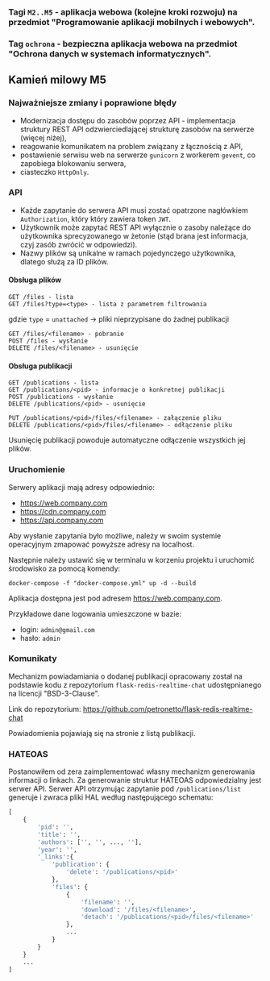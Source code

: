 ### Tagi `M2..M5` - aplikacja webowa (kolejne kroki rozwoju) na przedmiot "Programowanie aplikacji mobilnych i webowych".
### Tag `ochrona` - bezpieczna aplikacja webowa na przedmiot "Ochrona danych w systemach informatycznych".

## Kamień milowy M5

### Najważniejsze zmiany i poprawione błędy

* Modernizacja dostępu do zasobów poprzez API - implementacja struktury
  REST API odzwierciedlającej strukturę zasobów na serwerze (więcej niżej),
* reagowanie komunikatem na problem związany z łącznością z API,
* postawienie serwisu web na serwerze `gunicorn` z workerem `gevent`,
  co zapobiega blokowaniu serwera,
* ciasteczko `HttpOnly`.
  
### API

* Każde zapytanie do serwera API musi zostać opatrzone nagłówkiem `Authorization`,
który który zawiera token `JWT`. 
* Użytkownik może zapytać REST API wyłącznie 
o zasoby należące do użytkownika sprecyzowanego w żetonie (stąd brana jest informacja, 
czyj zasób zwrócić w odpowiedzi).
* Nazwy plików są unikalne w ramach pojedynczego użytkownika, dlatego służą
za ID plików.

#### Obsługa plików

```http request
GET /files - lista
GET /files?type=<type> - lista z parametrem filtrowania
```
gdzie `type` = `unattached` -> pliki nieprzypisane do żadnej publikacji

```http request
GET /files/<filename> - pobranie
POST /files - wysłanie
DELETE /files/<filename> - usunięcie
```

#### Obsługa publikacji

```http request
GET /publications - lista
GET /publications/<pid> - informacje o konkretnej publikacji
POST /publications - wysłanie
DELETE /publications/<pid> - usunięcie

PUT /publications/<pid>/files/<filename> - załączenie pliku
DELETE /publications/<pid>/files/<filename> - odłączenie pliku
```

Usunięcię publikacji powoduje automatyczne odłączenie wszystkich jej plików.

### Uruchomienie

Serwery aplikacji mają adresy odpowiednio:
* https://web.company.com
* https://cdn.company.com
* https://api.company.com

Aby wysłanie zapytania było możliwe, należy w swoim systemie operacyjnym
zmapować powyższe adresy na localhost.

Następnie należy ustawić się w terminalu w korzeniu projektu i uruchomić 
środowisko za pomocą komendy:

```
docker-compose -f "docker-compose.yml" up -d --build  
```

Aplikacja dostępna jest pod adresem https://web.company.com.

Przykładowe dane logowania umieszczone w bazie:
* login: `admin@gmail.com`
* hasło: `admin`

### Komunikaty

Mechanizm powiadamiania o dodanej publikacji opracowany został
na podstawie kodu z repozytorium `flask-redis-realtime-chat` udostępnianego
na licencji "BSD-3-Clause".

Link do repozytorium:
https://github.com/petronetto/flask-redis-realtime-chat 

Powiadomienia pojawiają się na stronie z listą publikacji.

### HATEOAS

Postanowiłem od zera zaimplementować własny mechanizm generowania informacji o linkach.
Za generowanie struktur HATEOAS odpowiedzialny jest serwer API.
Serwer API otrzymując zapytanie pod `/publications/list` generuje i zwraca pliki HAL według 
następującego schematu:

```python
[
    {
        'pid': '',
        'title': '',
        'authors': ['', '', ..., ''],
        'year': '',
        '_links':{
            'publication': {
                'delete': '/publications/<pid>'
            },
            'files': {
                {
                    'filename': '',
                    'download': '/files/<filename>',
                    'detach': '/publications/<pid>/files/<filename>'
                },
                ...      
            }   
        }     
    }
    ...
]
```
